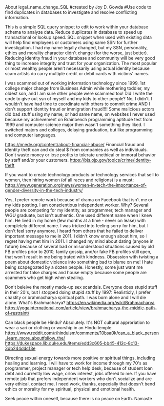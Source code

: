 About legal_name_change_SQL
#created by Joy D. Gowda
#Use code to find duplicates in databases to investigate and resolve conflicting information.

This is a simple SQL query snippet to edit to work within your database schema to analyze data.
Reduce duplicates in database to speed up transactional or lookup speed.
SQL snippet when used with existing data will help find employees or customers using same SSN for further investigation.
I had my name legally changed, but my SSN, personality, ethics and morality character didn't change (for the worse, just better).
Reducing identity fraud in your database and community will be very good thing to increase integrity and trust for your organization.
The most popular or most wealthy people aren't necessarily using actual identity because scam artists do carry multiple credit or debit cards with victims' names.

I was scammed out of working information technology since 1999, 1st college major change from Business Admin while mothering toddler, my oldest son, and I am sure other people were scammed too!
Did I write the code to give out ssn of myself and my kids to other people? No, I didn't. I wouldn't have had time to coordinate with others to commit crime AND I don't support identity fraud or immigration fraud!!!! Some malicious actors did bad stuff using my name, or had same name, on websites I never used because my achievement on Brainbench programming aptitude test from 1999 and computer science major then wasn't something they liked. I switched majors and colleges, delaying graduation, but like programming and computer languages.

https://nnedv.org/content/about-financial-abuse/
Financial fraud and identity theft can and do steal $ from companies as well as individuals. Don't waste money or lose profits to tolerate unethical or immoral behavior by staff and/or your customers.
https://bjs.ojp.gov/topics/crime/identity-theft

If you want to create technology products or technology services that sell to women, then hiring women (of all races and religions) is a must:
https://www.generation.org/news/women-in-tech-the-importance-of-gender-diversity-in-the-tech-industry/

Yes, I prefer remote work because of drama on Facebook that isn't me or my kids posting. I am conscientious independent worker. Why? Several people are competing for my identity, as programmer, tech manager and WGU graduate, but isn't authentic. One used different name when I knew him. He lived in my home (few months at a time - never on lease) with completely different name. I was tricked into feeling sorry for him, but I don't feel sorry anymore. I heard from others that he failed to deliver important message to me in 2011. I didn't know enough about him, so I regret having met him in 2011. I changed my mind about dating (anyone in future) because of several bad or misunderstood situations caused by old FB profiles prior to 2010, family gossip, and/or fake FB profiles still open, that won't result in me being trated with kindness. Obsession with twisting a poem about domestic violence into something bad to blame on me! I hate being scapegoated by a dozen people. Honestly, some just want me arrested for false charges and house empty because some people are scammers who get high when stealing.  

Don't beleive the mostly made-up sex scandals. Everyone does stupid stuff in their 20's, but I stopped doing stupid stuff by 1997:
Realisticly, I prefer chastity or brahmacharya spiritual path. I was born alone and I will die alone. 
What's Brahmacharya? 
https://en.wikipedia.org/wiki/Brahmacharya
https://yogainternational.com/article/view/brahmacharya-the-middle-path-of-restraint/

Can black people be Hindu? Absolutely. It's NOT cultural approriation to wear a sari or clothing or worship in an Hindu temple. 
https://www.reddit.com/r/hinduism/comments/10bsa0k/can_a_black_person_learn_more_aboutfollow_the/
https://dukespace.lib.duke.edu/items/edd3c605-bb45-412c-8c13-3db244ddc13e

Directing sexual energy towards more positive or spiritual things, including healing and learning. 
I will have to work for income through my 70's as programmer, project manager or tech help desk, because of student loan debt and currently low wage, orlow interest, jobs offered to me.
If you have remote job that prefers independent workers who don't socialize and are very ethical, contact me. I need work, thanks, especially that doesn't bend ethics or morality for my spiritual, physical and emotional health. 

Seek peace within oneself, because there is no peace on Earth.
Namaste

